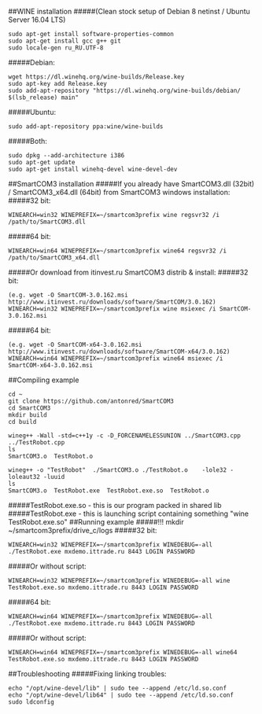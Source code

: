 ##WINE installation
#####(Clean stock setup of Debian 8 netinst / Ubuntu Server 16.04 LTS)
```
sudo apt-get install software-properties-common
sudo apt-get install gcc g++ git
sudo locale-gen ru_RU.UTF-8
```
#####Debian:
```
wget https://dl.winehq.org/wine-builds/Release.key
sudo apt-key add Release.key
sudo add-apt-repository "https://dl.winehq.org/wine-builds/debian/ $(lsb_release) main"
```
#####Ubuntu:
```
sudo add-apt-repository ppa:wine/wine-builds
```
#####Both:
```
sudo dpkg --add-architecture i386
sudo apt-get update
sudo apt-get install winehq-devel wine-devel-dev
```
##SmartCOM3 installation
#####If you already have SmartCOM3.dll (32bit) / SmartCOM3_x64.dll (64bit) from SmartCOM3 windows installation:
#####32 bit:
```
WINEARCH=win32 WINEPREFIX=~/smartcom3prefix wine regsvr32 /i /path/to/SmartCOM3.dll
```
#####64 bit:
```
WINEARCH=win64 WINEPREFIX=~/smartcom3prefix wine64 regsvr32 /i /path/to/SmartCOM3_x64.dll
```
#####Or download from itinvest.ru SmartCOM3 distrib & install:
#####32 bit:
```
(e.g. wget -O SmartCOM-3.0.162.msi http://www.itinvest.ru/downloads/software/SmartCOM/3.0.162)
WINEARCH=win32 WINEPREFIX=~/smartcom3prefix wine msiexec /i SmartCOM-3.0.162.msi
```
#####64 bit:
```
(e.g. wget -O SmartCOM-x64-3.0.162.msi http://www.itinvest.ru/downloads/software/SmartCOM-x64/3.0.162)
WINEARCH=win64 WINEPREFIX=~/smartcom3prefix wine64 msiexec /i SmartCOM-x64-3.0.162.msi
```
##Compiling example
```
cd ~
git clone https://github.com/antonred/SmartCOM3
cd SmartCOM3
mkdir build
cd build

wineg++ -Wall -std=c++1y -c -D_FORCENAMELESSUNION ../SmartCOM3.cpp ../TestRobot.cpp
ls
SmartCOM3.o  TestRobot.o

wineg++ -o "TestRobot"  ./SmartCOM3.o ./TestRobot.o    -lole32 -loleaut32 -luuid
ls
SmartCOM3.o  TestRobot.exe  TestRobot.exe.so  TestRobot.o
```
#####TestRobot.exe.so - this is our program packed in shared lib
#####TestRobot.exe - this is launching script containing something "wine TestRobot.exe.so"
##Running example
#####!!! mkdir ~/smartcom3prefix/drive_c/logs
#####32 bit:
```
WINEARCH=win32 WINEPREFIX=~/smartcom3prefix WINEDEBUG=-all ./TestRobot.exe mxdemo.ittrade.ru 8443 LOGIN PASSWORD
```
#####Or without script:
```
WINEARCH=win32 WINEPREFIX=~/smartcom3prefix WINEDEBUG=-all wine TestRobot.exe.so mxdemo.ittrade.ru 8443 LOGIN PASSWORD
```

#####64 bit:
```
WINEARCH=win64 WINEPREFIX=~/smartcom3prefix WINEDEBUG=-all ./TestRobot.exe mxdemo.ittrade.ru 8443 LOGIN PASSWORD
```
#####Or without script:
```
WINEARCH=win64 WINEPREFIX=~/smartcom3prefix WINEDEBUG=-all wine64 TestRobot.exe.so mxdemo.ittrade.ru 8443 LOGIN PASSWORD
```

##Troubleshooting
#####Fixing linking troubles:
```
echo "/opt/wine-devel/lib" | sudo tee --append /etc/ld.so.conf
echo "/opt/wine-devel/lib64" | sudo tee --append /etc/ld.so.conf
sudo ldconfig
```
